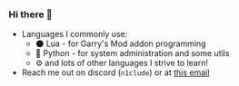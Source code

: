 ### Hi there 👋

- Languages I commonly use:
  - 🌑 Lua - for Garry's Mod addon programming
  - 🐍 Python - for system administration and some utils
  - ⚙️ and lots of other languages I strive to learn!
- Reach me out on discord (`n1clude`) or at [this email](mailto:n1clud3@protonmail.com)
